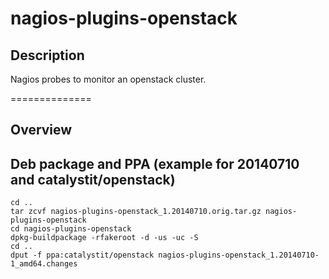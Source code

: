 nagios-plugins-openstack
============

## Description

Nagios probes to monitor an openstack cluster.

==============

Overview
--------

Deb package and PPA (example for 20140710 and catalystit/openstack)
-----------

```
cd ..
tar zcvf nagios-plugins-openstack_1.20140710.orig.tar.gz nagios-plugins-openstack
cd nagios-plugins-openstack
dpkg-buildpackage -rfakeroot -d -us -uc -S
cd ..
dput -f ppa:catalystit/openstack nagios-plugins-openstack_1.20140710-1_amd64.changes
```


